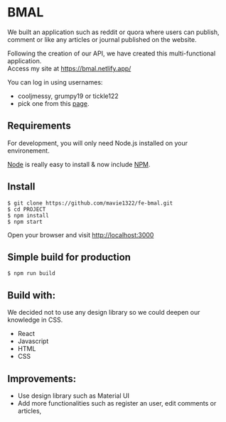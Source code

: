 # BMAL

We built an application such as reddit or quora where users can publish, comment or like any articles or journal published on the website.

Following the creation of our API, we have created this multi-functional application.  
Access my site at https://bmal.netlify.app/

You can log in using usernames: 
- cooljmessy, grumpy19 or tickle122
- pick one from this [page](https://bmal237.herokuapp.com/api/users).

## Requirements

For development, you will only need Node.js installed on your environement.

[Node](http://nodejs.org/) is really easy to install & now include [NPM](https://npmjs.org/).

## Install

    $ git clone https://github.com/mavie1322/fe-bmal.git
    $ cd PROJECT
    $ npm install
    $ npm start

Open your browser and visit <http://localhost:3000>

## Simple build for production

    $ npm run build

## Build with:

We decided not to use any design library so we could deepen our knowledge in CSS.

- React
- Javascript
- HTML
- CSS

## Improvements:

- Use design library such as Material UI
- Add more functionalities such as register an user, edit comments or articles,
